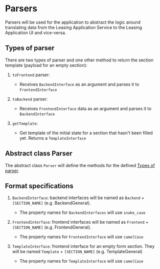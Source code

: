 # Parsers

Parsers will be used for the application to abstract the logic around translating data from the Leasing Application Service to the Leasing Application UI and vice-versa.

## Types of parser

There are two types of parser and one other method to return the section template (payload for an empty section):

1. `toFrontend` parser:

   - Receives `BackendInterface` as an argument and parses it to `FrontendInterface`

1. `toBackend` parser:

   - Receives `FrontendInterface` data as an argument and parses it to `BackendInterface`

1. `getTemplate`:

   - Get template of the initial state for a section that hasn't been filled yet. Returns a `TemplateInterface`

## Abstract class Parser

The abstract class `Parser` will define the methods for the defined [Types of parser](#types-of-parser).

## Format specifications

1. `BackendInterface`: backend interfaces will be named as `Backend` + `[SECTION_NAME]` (e.g. BackendGeneral).

   - The property names for `BackendInterfaces` will use `snake_case`

2. `FrontendInterface`: frontend interfaces will be named as `Frontend` + `[SECTION_NAME]` (e.g. FrontendGeneral).

   - The property names for `FrontendInterface` will use `camelCase`

3. `TemplateInterface`: frontend interface for an empty form section. They will be named `Template` + `[SECTION_NAME]` (e.g. TemplateGeneral)

   - The property names for `TemplateInterface` will use `camelCase`
